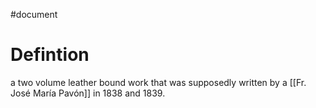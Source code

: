 #document
# Defintion
a two volume leather bound work that was supposedly written by a [[Fr. José María Pavón]] in 1838 and 1839.